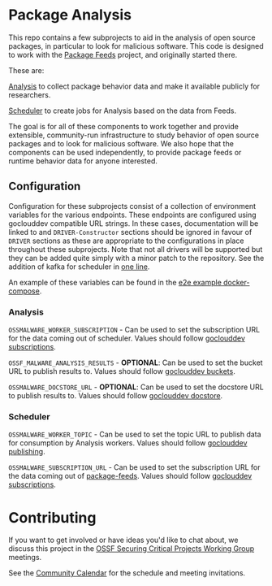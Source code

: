 # Package Analysis

This repo contains a few subprojects to aid in the analysis of open source packages, in particular to look for malicious software.
This code is designed to work with the [Package Feeds](https://github.com/ossf/package-feeds) project, and
originally started there.

These are:

[Analysis](./analysis/) to collect package behavior data and make it available publicly
for researchers.

[Scheduler](./scheduler/) to create jobs for Analysis based on the data from Feeds.

The goal is for all of these components to work together and provide extensible, community-run
infrastructure to study behavior of open source packages and to look for malicious software.
We also hope that the components can be used independently, to provide package feeds or runtime
behavior data for anyone interested.

## Configuration

Configuration for these subprojects consist of a collection of environment variables for the various endpoints. These endpoints are configured using goclouddev compatible URL strings. In these cases, documentation will be linked to and `DRIVER-Constructor` sections should be ignored in favour of `DRIVER` sections as these are appropriate to the configurations in place throughout these subprojects. Note that not all drivers will be supported but they can be added quite simply with a minor patch to the repository. See the addition of kafka for scheduler in [one line](https://github.com/ossf/package-analysis/commit/985ab76a67d29d2fc8582b3920643e7eb963da8a#diff-8565ef29cfb886db7902792675eddce1e7a0ccfe33428a59e7f2e365b354af88R12).

An example of these variables can be found in the [e2e example docker-compose](examples/e2e/docker-compose.yml).
### Analysis

`OSSMALWARE_WORKER_SUBSCRIPTION` - Can be used to set the subscription URL for the data coming out of scheduler. Values should follow [goclouddev subscriptions](https://gocloud.dev/howto/pubsub/subscribe/).

`OSSF_MALWARE_ANALYSIS_RESULTS` - **OPTIONAL**: Can be used to set the bucket URL to publish results to. Values should follow [goclouddev buckets](https://gocloud.dev/howto/blob/).

`OSSMALWARE_DOCSTORE_URL` - **OPTIONAL**: Can be used to set the docstore URL to publish results to. Values should follow [goclouddev docstore](https://gocloud.dev/howto/docstore/).

### Scheduler

`OSSMALWARE_WORKER_TOPIC` - Can be used to set the topic URL to publish data for consumption by Analysis workers. Values should follow [goclouddev publishing](https://gocloud.dev/howto/pubsub/publish/).

`OSSMALWARE_SUBSCRIPTION_URL` - Can be used to set the subscription URL for the data coming out of [package-feeds](https://github.com/ossf/package-feeds). Values should follow [goclouddev subscriptions](https://gocloud.dev/howto/pubsub/subscribe/).

# Contributing

If you want to get involved or have ideas you'd like to chat about, we discuss this project in the [OSSF Securing Critical Projects Working Group](https://github.com/ossf/wg-securing-critical-projects) meetings.

See the [Community Calendar](https://calendar.google.com/calendar?cid=czYzdm9lZmhwNWk5cGZsdGI1cTY3bmdwZXNAZ3JvdXAuY2FsZW5kYXIuZ29vZ2xlLmNvbQ) for the schedule and meeting invitations.
